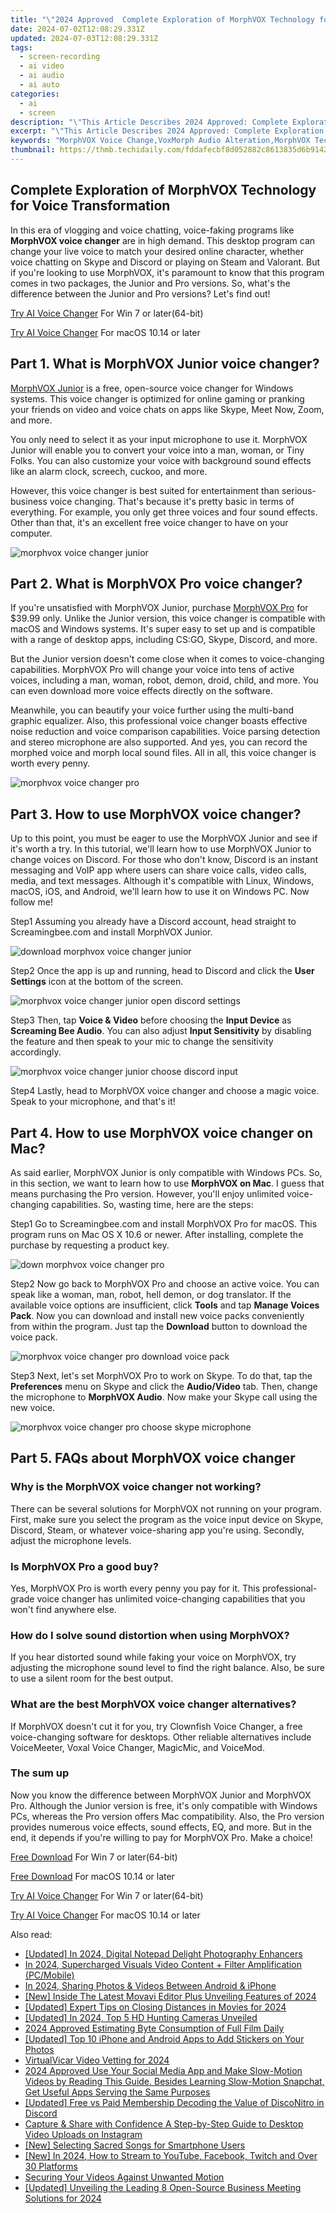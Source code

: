 ```yaml
---
title: "\"2024 Approved  Complete Exploration of MorphVOX Technology for Voice Transformation\""
date: 2024-07-02T12:08:29.331Z
updated: 2024-07-03T12:08:29.331Z
tags: 
  - screen-recording
  - ai video
  - ai audio
  - ai auto
categories: 
  - ai
  - screen
description: "\"This Article Describes 2024 Approved: Complete Exploration of MorphVOX Technology for Voice Transformation\""
excerpt: "\"This Article Describes 2024 Approved: Complete Exploration of MorphVOX Technology for Voice Transformation\""
keywords: "MorphVOX Voice Change,VoxMorph Audio Alteration,MorphVOX Tech Insight,VoxTransformation Analysis,MorphVOX Speech Editing,Advanced MorphVOX Features,VoxMorph Technology Overview"
thumbnail: https://thmb.techidaily.com/fddafecbf8d052882c8613835d6b91422875b8a8af17428f6e6ddf368419a301.jpg
---
```


## Complete Exploration of MorphVOX Technology for Voice Transformation

In this era of vlogging and voice chatting, voice-faking programs like **MorphVOX voice changer** are in high demand. This desktop program can change your live voice to match your desired online character, whether voice chatting on Skype and Discord or playing on Steam and Valorant. But if you're looking to use MorphVOX, it's paramount to know that this program comes in two packages, the Junior and Pro versions. So, what's the difference between the Junior and Pro versions? Let's find out!

[Try AI Voice Changer](https://tools.techidaily.com/wondershare/filmora/download/) For Win 7 or later(64-bit)

[Try AI Voice Changer](https://tools.techidaily.com/wondershare/filmora/download/) For macOS 10.14 or later

## Part 1\. What is MorphVOX Junior voice changer?

[MorphVOX Junior](https://screamingbee.com/morphvox-free-voice-changer) is a free, open-source voice changer for Windows systems. This voice changer is optimized for online gaming or pranking your friends on video and voice chats on apps like Skype, Meet Now, Zoom, and more.

You only need to select it as your input microphone to use it. MorphVOX Junior will enable you to convert your voice into a man, woman, or Tiny Folks. You can also customize your voice with background sound effects like an alarm clock, screech, cuckoo, and more.

However, this voice changer is best suited for entertainment than serious-business voice changing. That's because it's pretty basic in terms of everything. For example, you only get three voices and four sound effects. Other than that, it's an excellent free voice changer to have on your computer.

![morphvox voice changer junior](https://images.wondershare.com/filmora/article-images/2022/11/morphvox-voice-changer-1.jpg)

## Part 2\. What is MorphVOX Pro voice changer?

If you're unsatisfied with MorphVOX Junior, purchase [MorphVOX Pro](https://screamingbee.com/morphvox-voice-changer) for $39.99 only. Unlike the Junior version, this voice changer is compatible with macOS and Windows systems. It's super easy to set up and is compatible with a range of desktop apps, including CS:GO, Skype, Discord, and more.

But the Junior version doesn't come close when it comes to voice-changing capabilities. MorphVOX Pro will change your voice into tens of active voices, including a man, woman, robot, demon, droid, child, and more. You can even download more voice effects directly on the software.

Meanwhile, you can beautify your voice further using the multi-band graphic equalizer. Also, this professional voice changer boasts effective noise reduction and voice comparison capabilities. Voice parsing detection and stereo microphone are also supported. And yes, you can record the morphed voice and morph local sound files. All in all, this voice changer is worth every penny.

![morphvox voice changer pro](https://images.wondershare.com/filmora/article-images/2022/11/morphvox-voice-changer-2.jpg)

## Part 3\. How to use MorphVOX voice changer?

Up to this point, you must be eager to use the MorphVOX Junior and see if it's worth a try. In this tutorial, we'll learn how to use MorphVOX Junior to change voices on Discord. For those who don't know, Discord is an instant messaging and VoIP app where users can share voice calls, video calls, media, and text messages. Although it's compatible with Linux, Windows, macOS, iOS, and Android, we'll learn how to use it on Windows PC. Now follow me!

Step1 Assuming you already have a Discord account, head straight to Screamingbee.com and install MorphVOX Junior.

![download morphvox voice changer junior](https://images.wondershare.com/filmora/article-images/2022/11/morphvox-voice-changer-3.jpg)

Step2 Once the app is up and running, head to Discord and click the **User Settings** icon at the bottom of the screen.

![morphvox voice changer junior open discord settings](https://images.wondershare.com/filmora/article-images/2022/11/morphvox-voice-changer-4.jpg)

Step3 Then, tap **Voice & Video** before choosing the **Input Device** as **Screaming Bee Audio**. You can also adjust **Input Sensitivity** by disabling the feature and then speak to your mic to change the sensitivity accordingly.

![morphvox voice changer junior choose discord input](https://images.wondershare.com/filmora/article-images/2022/11/morphvox-voice-changer-5.jpg)

Step4 Lastly, head to MorphVOX voice changer and choose a magic voice. Speak to your microphone, and that's it!

## Part 4\. How to use MorphVOX voice changer on Mac?

As said earlier, MorphVOX Junior is only compatible with Windows PCs. So, in this section, we want to learn how to use **MorphVOX on Mac**. I guess that means purchasing the Pro version. However, you'll enjoy unlimited voice-changing capabilities. So, wasting time, here are the steps:

Step1 Go to Screamingbee.com and install MorphVOX Pro for macOS. This program runs on Mac OS X 10.6 or newer. After installing, complete the purchase by requesting a product key.

![down morphvox voice changer pro](https://images.wondershare.com/filmora/article-images/2022/11/morphvox-voice-changer-6.jpg)

Step2 Now go back to MorphVOX Pro and choose an active voice. You can speak like a woman, man, robot, hell demon, or dog translator. If the available voice options are insufficient, click **Tools** and tap **Manage Voices Pack**. Now you can download and install new voice packs conveniently from within the program. Just tap the **Download** button to download the voice pack.

![morphvox voice changer pro download voice pack](https://images.wondershare.com/filmora/article-images/2022/11/morphvox-voice-changer-7.jpg)

Step3 Next, let's set MorphVOX Pro to work on Skype. To do that, tap the **Preferences** menu on Skype and click the **Audio/Video** tab. Then, change the microphone to **MorphVOX Audio**. Now make your Skype call using the new voice.

![morphvox voice changer pro choose skype microphone](https://images.wondershare.com/filmora/article-images/2022/11/morphvox-voice-changer-8.jpg)

## Part 5\. FAQs about MorphVOX voice changer

### Why is the MorphVOX voice changer not working?

There can be several solutions for MorphVOX not running on your program. First, make sure you select the program as the voice input device on Skype, Discord, Steam, or whatever voice-sharing app you're using. Secondly, adjust the microphone levels.

### Is MorphVOX Pro a good buy?

Yes, MorphVOX Pro is worth every penny you pay for it. This professional-grade voice changer has unlimited voice-changing capabilities that you won't find anywhere else.

### How do I solve sound distortion when using MorphVOX?

If you hear distorted sound while faking your voice on MorphVOX, try adjusting the microphone sound level to find the right balance. Also, be sure to use a silent room for the best output.

### What are the best MorphVOX voice changer alternatives?

If MorphVOX doesn't cut it for you, try Clownfish Voice Changer, a free voice-changing software for desktops. Other reliable alternatives include VoiceMeeter, Voxal Voice Changer, MagicMic, and VoiceMod.

### The sum up

Now you know the difference between MorphVOX Junior and MorphVOX Pro. Although the Junior version is free, it's only compatible with Windows PCs, whereas the Pro version offers Mac compatibility. Also, the Pro version provides numerous voice effects, sound effects, EQ, and more. But in the end, it depends if you're willing to pay for MorphVOX Pro. Make a choice!

[Free Download](https://tools.techidaily.com/wondershare/filmora/download/) For Win 7 or later(64-bit)

[Free Download](https://tools.techidaily.com/wondershare/filmora/download/) For macOS 10.14 or later

[Try AI Voice Changer](https://tools.techidaily.com/wondershare/filmora/download/) For Win 7 or later(64-bit)

[Try AI Voice Changer](https://tools.techidaily.com/wondershare/filmora/download/) For macOS 10.14 or later


<ins class="adsbygoogle"
     style="display:block"
     data-ad-format="autorelaxed"
     data-ad-client="ca-pub-7571918770474297"
     data-ad-slot="1223367746"></ins>



<ins class="adsbygoogle"
     style="display:block"
     data-ad-client="ca-pub-7571918770474297"
     data-ad-slot="8358498916"
     data-ad-format="auto"
     data-full-width-responsive="true"></ins>


<span class="atpl-alsoreadstyle">Also read:</span>
<div><ul>
<li><a href="https://fox-access.techidaily.com/updated-in-2024-digital-notepad-delight-photography-enhancers/"><u>[Updated] In 2024, Digital Notepad Delight  Photography Enhancers</u></a></li>
<li><a href="https://fox-access.techidaily.com/in-2024-supercharged-visuals-video-content-plus-filter-amplification-pcmobile/"><u>In 2024, Supercharged Visuals  Video Content + Filter Amplification (PC/Mobile)</u></a></li>
<li><a href="https://fox-access.techidaily.com/in-2024-sharing-photos-and-videos-between-android-and-iphone/"><u>In 2024, Sharing Photos & Videos Between Android & iPhone</u></a></li>
<li><a href="https://fox-access.techidaily.com/new-inside-the-latest-movavi-editor-plus-unveiling-features-of-2024/"><u>[New] Inside The Latest Movavi Editor Plus  Unveiling Features of 2024</u></a></li>
<li><a href="https://fox-access.techidaily.com/updated-expert-tips-on-closing-distances-in-movies-for-2024/"><u>[Updated] Expert Tips on Closing Distances in Movies for 2024</u></a></li>
<li><a href="https://fox-access.techidaily.com/updated-in-2024-top-5-hd-hunting-cameras-unveiled/"><u>[Updated] In 2024, Top 5 HD Hunting Cameras Unveiled</u></a></li>
<li><a href="https://fox-access.techidaily.com/2024-approved-estimating-byte-consumption-of-full-film-daily/"><u>2024 Approved  Estimating Byte Consumption of Full Film Daily</u></a></li>
<li><a href="https://vp-tips.techidaily.com/updated-top-10-iphone-and-android-apps-to-add-stickers-on-your-photos/"><u>[Updated] Top 10 iPhone and Android Apps to Add Stickers on Your Photos</u></a></li>
<li><a href="https://screen-video-capture.techidaily.com/virtualvicar-video-vetting-for-2024/"><u>VirtualVicar Video Vetting for 2024</u></a></li>
<li><a href="https://ai-editing-video.techidaily.com/2024-approved-use-your-social-media-app-and-make-slow-motion-videos-by-reading-this-guide-besides-learning-slow-motion-snapchat-get-useful-apps-serving-the-/"><u>2024 Approved Use Your Social Media App and Make Slow-Motion Videos by Reading This Guide. Besides Learning Slow-Motion Snapchat, Get Useful Apps Serving the Same Purposes</u></a></li>
<li><a href="https://discord-videos.techidaily.com/updated-free-vs-paid-membership-decoding-the-value-of-disconitro-in-discord/"><u>[Updated] Free vs Paid Membership  Decoding the Value of DiscoNitro in Discord</u></a></li>
<li><a href="https://instagram-videos.techidaily.com/capture-and-share-with-confidence-a-step-by-step-guide-to-desktop-video-uploads-on-instagram/"><u>Capture & Share with Confidence  A Step-by-Step Guide to Desktop Video Uploads on Instagram</u></a></li>
<li><a href="https://extra-guidance.techidaily.com/new-selecting-sacred-songs-for-smartphone-users/"><u>[New] Selecting Sacred Songs for Smartphone Users</u></a></li>
<li><a href="https://eaxpv-info.techidaily.com/new-in-2024-how-to-stream-to-youtube-facebook-twitch-and-over-30-platforms/"><u>[New] In 2024, How to Stream to YouTube, Facebook, Twitch and Over 30 Platforms</u></a></li>
<li><a href="https://extra-information.techidaily.com/securing-your-videos-against-unwanted-motion/"><u>Securing Your Videos Against Unwanted Motion</u></a></li>
<li><a href="https://visual-screen-recording.techidaily.com/updated-unveiling-the-leading-8-open-source-business-meeting-solutions-for-2024/"><u>[Updated] Unveiling the Leading 8 Open-Source Business Meeting Solutions for 2024</u></a></li>
</ul></div>
